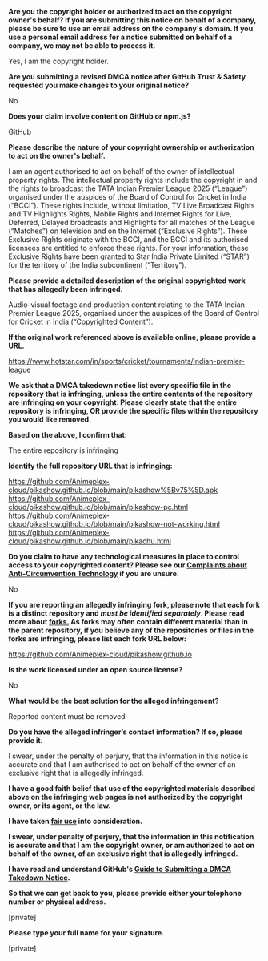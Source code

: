 **Are you the copyright holder or authorized to act on the copyright owner's behalf? If you are submitting this notice on behalf of a company, please be sure to use an email address on the company's domain. If you use a personal email address for a notice submitted on behalf of a company, we may not be able to process it.**

Yes, I am the copyright holder.

**Are you submitting a revised DMCA notice after GitHub Trust & Safety requested you make changes to your original notice?**

No

**Does your claim involve content on GitHub or npm.js?**

GitHub

**Please describe the nature of your copyright ownership or authorization to act on the owner's behalf.**

I am an agent authorised to act on behalf of the owner of intellectual property rights. The intellectual property rights include the copyright in and the rights to broadcast the TATA Indian Premier League 2025 (“League”) organised under the auspices of the Board of Control for Cricket in India (“BCCI”). These rights include, without limitation, TV Live Broadcast Rights and TV Highlights Rights, Mobile Rights and Internet Rights for Live, Deferred, Delayed broadcasts and Highlights for all matches of the League (“Matches”) on television and on the Internet (“Exclusive Rights”). These Exclusive Rights originate with the BCCI, and the BCCI and its authorised licensees are entitled to enforce these rights. For your information, these Exclusive Rights have been granted to Star India Private Limited (“STAR”) for the territory of the India subcontinent (“Territory”).

**Please provide a detailed description of the original copyrighted work that has allegedly been infringed.**

Audio-visual footage and production content relating to the TATA Indian Premier League 2025, organised under the auspices of the Board of Control for Cricket in India (“Copyrighted Content”).

**If the original work referenced above is available online, please provide a URL.**

https://www.hotstar.com/in/sports/cricket/tournaments/indian-premier-league

**We ask that a DMCA takedown notice list every specific file in the repository that is infringing, unless the entire contents of the repository are infringing on your copyright. Please clearly state that the entire repository is infringing, OR provide the specific files within the repository you would like removed.**

**Based on the above, I confirm that:**

The entire repository is infringing

**Identify the full repository URL that is infringing:**

https://github.com/Animeplex-cloud/pikashow.github.io/blob/main/pikashow%5Bv75%5D.apk  
https://github.com/Animeplex-cloud/pikashow.github.io/blob/main/pikashow-pc.html  
https://github.com/Animeplex-cloud/pikashow.github.io/blob/main/pikashow-not-working.html  
https://github.com/Animeplex-cloud/pikashow.github.io/blob/main/pikachu.html

**Do you claim to have any technological measures in place to control access to your copyrighted content? Please see our <a href="https://docs.github.com/articles/guide-to-submitting-a-dmca-takedown-notice#complaints-about-anti-circumvention-technology">Complaints about Anti-Circumvention Technology</a> if you are unsure.**

No

**If you are reporting an allegedly infringing fork, please note that each fork is a distinct repository and <i>must be identified separately</i>. Please read more about <a href="https://docs.github.com/articles/dmca-takedown-policy#b-what-about-forks-or-whats-a-fork">forks.</a> As forks may often contain different material than in the parent repository, if you believe any of the repositories or files in the forks are infringing, please list each fork URL below:**

https://github.com/Animeplex-cloud/pikashow.github.io

**Is the work licensed under an open source license?**

No

**What would be the best solution for the alleged infringement?**

Reported content must be removed

**Do you have the alleged infringer’s contact information? If so, please provide it.**

I swear, under the penalty of perjury, that the
information in this notice is accurate and that I am authorised to act on
behalf of the owner of an exclusive right that is allegedly infringed.

**I have a good faith belief that use of the copyrighted materials described above on the infringing web pages is not authorized by the copyright owner, or its agent, or the law.**

**I have taken <a href="https://www.lumendatabase.org/topics/22">fair use</a> into consideration.**

**I swear, under penalty of perjury, that the information in this notification is accurate and that I am the copyright owner, or am authorized to act on behalf of the owner, of an exclusive right that is allegedly infringed.**

**I have read and understand GitHub's <a href="https://docs.github.com/articles/guide-to-submitting-a-dmca-takedown-notice/">Guide to Submitting a DMCA Takedown Notice</a>.**

**So that we can get back to you, please provide either your telephone number or physical address.**

[private]

**Please type your full name for your signature.**

[private]
